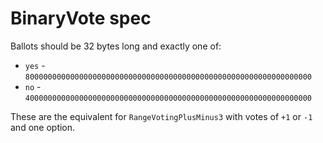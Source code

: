 # BinaryVote spec

Ballots should be 32 bytes long and exactly one of:

* `yes` - `8000000000000000000000000000000000000000000000000000000000000000`
* `no` - `4000000000000000000000000000000000000000000000000000000000000000`

These are the equivalent for `RangeVotingPlusMinus3` with votes of `+1` or `-1` and one option.
